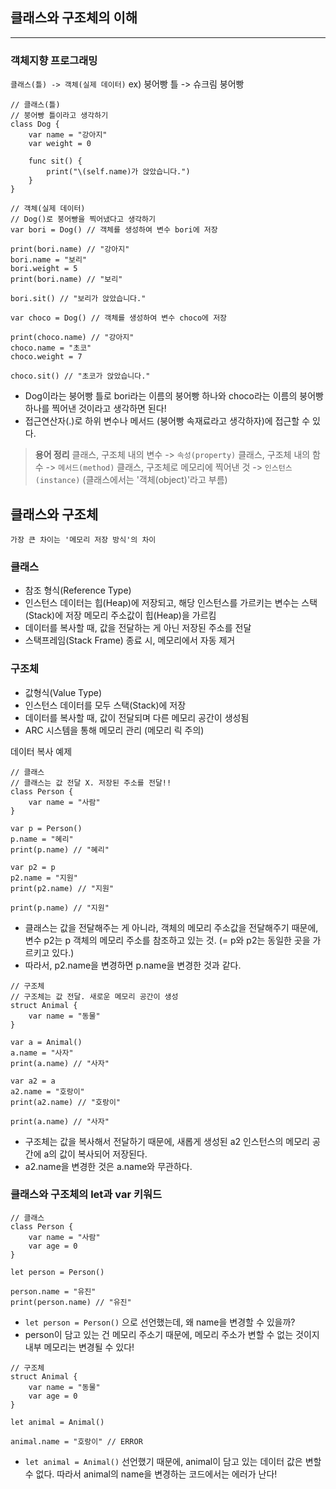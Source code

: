 ## 클래스와 구조체의 이해
---
### 객체지향  프로그래밍

`클래스(틀) -> 객체(실제 데이터)` ex) 붕어빵 틀 -> 슈크림 붕어빵

```
// 클래스(틀)
// 붕어빵 틀이라고 생각하기
class Dog {
	var name = "강아지"
	var weight = 0
	
	func sit() {
		print("\(self.name)가 앉았습니다.")
	}
}
```

```
// 객체(실제 데이터)
// Dog()로 붕어빵을 찍어냈다고 생각하기
var bori = Dog() // 객체를 생성하여 변수 bori에 저장

print(bori.name) // "강아지"
bori.name = "보리"
bori.weight = 5
print(bori.name) // "보리"

bori.sit() // "보리가 앉았습니다."

var choco = Dog() // 객체를 생성하여 변수 choco에 저장

print(choco.name) // "강아지"
choco.name = "초코"
choco.weight = 7

choco.sit() // "초코가 앉았습니다."
```

- Dog이라는 붕어빵 틀로 bori라는 이름의 붕어빵 하나와 choco라는 이름의 붕어빵 하나를 찍어낸 것이라고 생각하면 된다!
- 접근연산자(.)로 하위 변수나 메서드 (붕어빵 속재료라고 생각하자)에 접근할 수 있다.

> **용어 정리**
> 클래스, 구조체 내의 변수 -> `속성(property)`
> 클래스, 구조체 내의 함수 -> `메서드(method)`
> 클래스, 구조체로 메모리에 찍어낸 것 -> `인스턴스(instance)` (클래스에서는 '객체(object)'라고 부름)

## 클래스와 구조체
`가장 큰 차이는 '메모리 저장 방식'의 차이`

### 클래스
- 참조 형식(Reference Type)
- 인스턴스 데이터는 힙(Heap)에 저장되고, 해당 인스턴스를 가르키는 변수는 스택(Stack)에 저장
  메모리 주소값이 힙(Heap)을 가르킴
- 데이터를 복사할 때, 값을 전달하는 게 아닌 저장된 주소를 전달
- 스택프레임(Stack Frame) 종료 시, 메모리에서 자동 제거

### 구조체
- 값형식(Value Type)
- 인스턴스 데이터를 모두 스택(Stack)에 저장
- 데이터를 복사할 때, 값이 전달되며 다른 메모리 공간이 생성됨
- ARC 시스템을 통해 메모리 관리 (메모리 릭 주의)

데이터 복사 예제

```
// 클래스
// 클래스는 값 전달 X. 저장된 주소를 전달!!
class Person {
	var name = "사람"
}

var p = Person()
p.name = "혜리"
print(p.name) // "혜리"

var p2 = p
p2.name = "지원"
print(p2.name) // "지원"

print(p.name) // "지원"
```

- 클래스는 값을 전달해주는 게 아니라, 객체의 메모리 주소값을 전달해주기 때문에, 변수 p2는 p 객체의 메모리 주소를 참조하고 있는 것. (= p와 p2는 동일한 곳을 가르키고 있다.)
- 따라서, p2.name을 변경하면 p.name을 변경한 것과 같다.

```
// 구조체
// 구조체는 값 전달. 새로운 메모리 공간이 생성
struct Animal {
	var name = "동물"
}

var a = Animal()
a.name = "사자"
print(a.name) // "사자"

var a2 = a
a2.name = "호랑이"
print(a2.name) // "호랑이"

print(a.name) // "사자"
```

- 구조체는 값을 복사해서 전달하기 때문에, 새롭게 생성된 a2 인스턴스의 메모리 공간에 a의 값이 복사되어 저장된다.
- a2.name을 변경한 것은 a.name와 무관하다.

### 클래스와 구조체의 let과 var 키워드

```
// 클래스
class Person {
	var name = "사람"
	var age = 0
}

let person = Person()

person.name = "유진"
print(person.name) // "유진"
```

- `let person = Person()` 으로 선언했는데, 왜 name을 변경할 수 있을까?
- person이 담고 있는 건 메모리 주소기 때문에, 메모리 주소가 변할 수 없는 것이지 내부 메모리는 변경될 수 있다!

```
// 구조체
struct Animal {
	var name = "동물"
	var age = 0
}

let animal = Animal()

animal.name = "호랑이" // ERROR
```

- `let animal = Animal()` 선언했기 때문에, animal이 담고 있는 데이터 값은 변할 수 없다. 따라서 animal의 name을 변경하는 코드에서는 에러가 난다!


